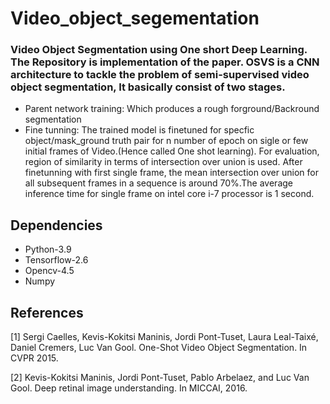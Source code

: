 # Video_object_segementation
### Video Object Segmentation using One short Deep Learning. The Repository is implementation of the paper[](). OSVS is a CNN architecture to tackle the problem of semi-supervised video object segmentation, It basically consist of two stages. 
- Parent network training: Which produces a rough forground/Backround segmentation
- Fine tunning: The trained model is finetuned for specfic object/mask_ground truth pair for n number of epoch on sigle or few initial  frames of Video.(Hence called One shot learning).
For evaluation, region of similarity in terms of intersection over union is used. After finetunning with first single frame, the mean intersection over union for all subsequent frames in a sequence is around 70%.The average inference time for single frame on intel core i-7 processor is 1 second.

## Dependencies
- Python-3.9
- Tensorflow-2.6
- Opencv-4.5
- Numpy

## References
<a id="1">[1]</a> 
Sergi Caelles, Kevis-Kokitsi Maninis, Jordi Pont-Tuset, Laura Leal-Taixé, Daniel Cremers, Luc Van Gool. 
One-Shot Video Object Segmentation. 
In CVPR 2015.

<a id="2">[2]</a>
Kevis-Kokitsi Maninis, Jordi Pont-Tuset, Pablo Arbelaez, and Luc Van Gool.
Deep retinal image understanding. 
In MICCAI, 2016.



